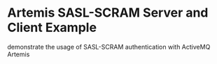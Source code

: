 # Artemis SASL-SCRAM Server and Client Example

demonstrate the usage of SASL-SCRAM authentication with ActiveMQ Artemis
